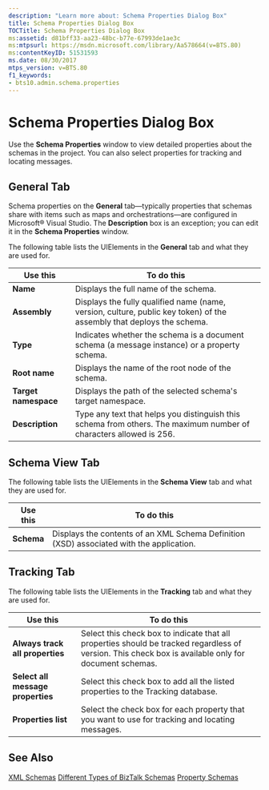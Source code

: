 ```yaml
---
description: "Learn more about: Schema Properties Dialog Box"
title: Schema Properties Dialog Box
TOCTitle: Schema Properties Dialog Box
ms:assetid: d81bff33-aa23-48bc-b77e-67993de1ae3c
ms:mtpsurl: https://msdn.microsoft.com/library/Aa578664(v=BTS.80)
ms:contentKeyID: 51531593
ms.date: 08/30/2017
mtps_version: v=BTS.80
f1_keywords:
- bts10.admin.schema.properties
---
```


# Schema Properties Dialog Box

Use the **Schema Properties** window to view detailed properties about the schemas in the project. You can also select properties for tracking and locating messages.

## General Tab

Schema properties on the **General** tab—typically properties that schemas share with items such as maps and orchestrations—are configured in Microsoft® Visual Studio. The **Description** box is an exception; you can edit it in the **Schema Properties** window.

The following table lists the UIElements in the **General** tab and what they are used for.

<table>
<thead>
<tr class="header">
<th>Use this</th>
<th>To do this</th>
</tr>
</thead>
<tbody>
<tr class="odd">
<td><strong>Name</strong></td>
<td>Displays the full name of the schema.</td>
</tr>
<tr class="even">
<td><strong>Assembly</strong></td>
<td>Displays the fully qualified name (name, version, culture, public key token) of the assembly that deploys the schema.</td>
</tr>
<tr class="odd">
<td><strong>Type</strong></td>
<td>Indicates whether the schema is a document schema (a message instance) or a property schema.</td>
</tr>
<tr class="even">
<td><strong>Root name</strong></td>
<td>Displays the name of the root node of the schema.</td>
</tr>
<tr class="odd">
<td><strong>Target namespace</strong></td>
<td>Displays the path of the selected schema's target namespace.</td>
</tr>
<tr class="even">
<td><strong>Description</strong></td>
<td>Type any text that helps you distinguish this schema from others. The maximum number of characters allowed is 256.</td>
</tr>
</tbody>
</table>

## Schema View Tab

The following table lists the UIElements in the **Schema View** tab and what they are used for.

<table>
<thead>
<tr class="header">
<th>Use this</th>
<th>To do this</th>
</tr>
</thead>
<tbody>
<tr class="odd">
<td><strong>Schema</strong></td>
<td>Displays the contents of an XML Schema Definition (XSD) associated with the application.</td>
</tr>
</tbody>
</table>

## Tracking Tab

The following table lists the UIElements in the **Tracking** tab and what they are used for.

<table>
<thead>
<tr class="header">
<th>Use this</th>
<th>To do this</th>
</tr>
</thead>
<tbody>
<tr class="odd">
<td><strong>Always track all properties</strong></td>
<td>Select this check box to indicate that all properties should be tracked regardless of version. This check box is available only for document schemas.</td>
</tr>
<tr class="even">
<td><strong>Select all message properties</strong></td>
<td>Select this check box to add all the listed properties to the Tracking database.</td>
</tr>
<tr class="odd">
<td><strong>Properties list</strong></td>
<td>Select the check box for each property that you want to use for tracking and locating messages.</td>
</tr>
</tbody>
</table>

## See Also

[XML Schemas](https://msdn.microsoft.com/library/aa559121\(v=bts.80\))  
[Different Types of BizTalk Schemas](https://msdn.microsoft.com/library/aa578053\(v=bts.80\))  
[Property Schemas](https://msdn.microsoft.com/library/aa561059\(v=bts.80\))
